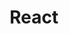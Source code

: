 ---
# GLOBAL 
layout: technology
page_type: technology
title: React
published: true

#SEO
seo_title:  SEO React
seo_description: |-
  META React
main_keywords:
  - test React 1
  - test React 2

#MENU 
top_line:
  menu_title: React
  cta_title:

#SETTINGS
show_contact_in_footer: true

#TECHNOLOGY layout
logo: /uploads/react.svg
intro: 
  title: 
  content: |-
    Technologia przekładająca się na maksymalizację płynności aplikacji. Dzięki niej budujemy bardzo dynamiczne i wydajne interfejsy przyjazne użytkownikom.
header:
  title: <strong>Rozwijamy aplikacje</strong> dostosowane do każdych potrzeb biznesowych
  intro: |-
    Tworzymy nowoczesne, szybkie i bezpieczne aplikacje internetowe idealnie dopasowane do Twojego biznesu.
  main_photo:
---